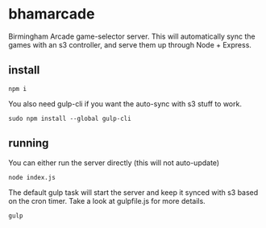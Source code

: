 # bhamarcade

Birmingham Arcade game-selector server. This will automatically sync the games with an s3 controller, and serve them up through Node + Express.

## install

```npm i```

You also need gulp-cli if you want the auto-sync with s3 stuff to work.

```sudo npm install --global gulp-cli```

## running

You can either run the server directly (this will not auto-update)

```node index.js```

The default gulp task will start the server and keep it synced with s3 based
on the cron timer. Take a look at gulpfile.js for more details.

```gulp```